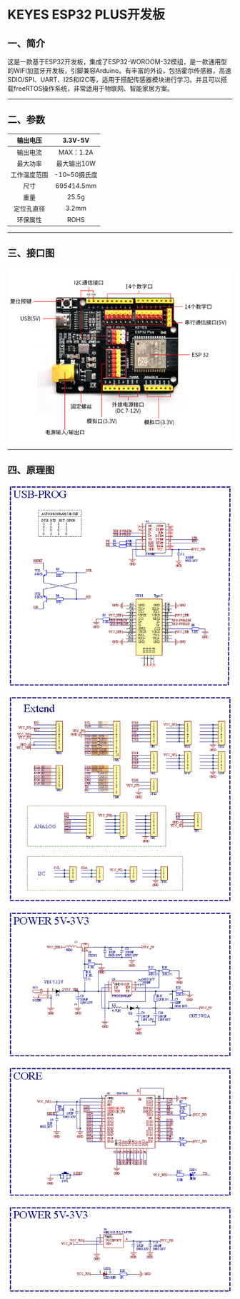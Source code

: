 # KEYES ESP32 PLUS开发板

## 一、简介

这是一款基于ESP32开发板，集成了ESP32-WOROOM-32模组，是一款通用型的WIFI加蓝牙开发板，引脚兼容Arduino。有丰富的外设，包括霍尔传感器，高速SDIO/SPI、UART、I2S和I2C等，适用于搭配传感器模块进行学习。并且可以搭载freeRTOS操作系统，非常适用于物联网、智能家居方案。

---

## 二、参数

|   输出电压   |   3.3V-5V    |
| :----------: | :----------: |
|   输出电流   |  MAX：1.2A   |
|   最大功率   | 最大输出10W  |
| 工作温度范围 | -10~50摄氏度 |
|     尺寸     | 69*54*14.5mm |
|     重量     |    25.5g     |
|  定位孔直径  |    3.2mm     |
|   环保属性   |     ROHS     |

---

## 三、接口图

![](media/01.png)

---

## 四、原理图

![](media/02.png)

![](media/03.png)

![](media/04.png)

![](media/05.png)

![](media/06.png)